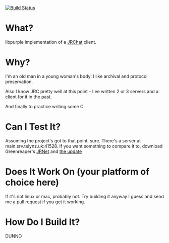 [![Build Status](https://travis-ci.org/telyn/prpl-jrc.svg?branch=master)](https://travis-ci.org/telyn/prpl-jrc)

What?
=====

libpurple implementation of a [JRChat](http://creatures.wiki/JRChat) client.

Why?
====

I'm an old man in a young woman's body: I like archival and protocol preservation.

Also I know JRC pretty well at this point - I've written 2 or 3 servers and a client for it in the past.

And finally to practice writing some C.

Can I Test It?
==============

Assuming the project's got to that point, sure. There's a server at main.srv.telynz.uk:41528. If you want something to compare it to, download Greenreaper's [JRNet](http://greenreaper.co.uk/jrnet.zip) and [the update](http://greenreaper.co.uk/jrnetupdate.zip)

Does It Work On (your platform of choice here)
==============================================

If it's not linux or mac, probably not. Try building it anyway I guess and send me a pull request if you get it working.

How Do I Build It?
==================

DUNNO
